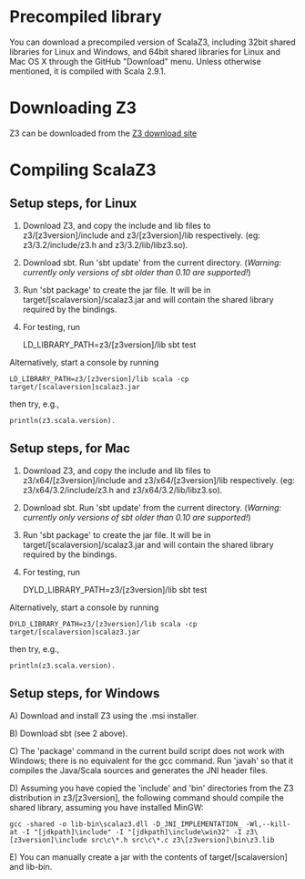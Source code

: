 Precompiled library
===================

You can download a precompiled version of ScalaZ3, including 32bit shared
libraries for Linux and Windows, and 64bit shared libraries for Linux and Mac
OS X through the GitHub "Download" menu. Unless otherwise mentioned, it is
compiled with Scala 2.9.1.


Downloading Z3
=================

Z3 can be downloaded from the [Z3 download site](http://z3.codeplex.com/releases)


Compiling ScalaZ3
=================

Setup steps, for Linux
----------------------

1) Download Z3, and copy the include and lib files to z3/[z3version]/include and
z3/[z3version]/lib respectively. (eg: z3/3.2/include/z3.h and
z3/3.2/lib/libz3.so).

2) Download sbt. Run 'sbt update' from the current directory. (<i>Warning:
currently only versions of sbt older than 0.10 are supported!</i>)

3) Run 'sbt package' to create the jar file. It will be in
target/[scalaversion]/scalaz3.jar and will contain the shared library required
by the bindings.

4) For testing, run

    LD_LIBRARY_PATH=z3/[z3version]/lib sbt test

Alternatively, start a console by running

    LD_LIBRARY_PATH=z3/[z3version]/lib scala -cp target/[scalaversion]scalaz3.jar

then try, e.g.,

    println(z3.scala.version).

Setup steps, for Mac
----------------------

1) Download Z3, and copy the include and lib files to z3/x64/[z3version]/include and
z3/x64/[z3version]/lib respectively. (eg: z3/x64/3.2/include/z3.h and
z3/x64/3.2/lib/libz3.so).

2) Download sbt. Run 'sbt update' from the current directory. (<i>Warning:
currently only versions of sbt older than 0.10 are supported!</i>)

3) Run 'sbt package' to create the jar file. It will be in
target/[scalaversion]/scalaz3.jar and will contain the shared library required
by the bindings.

4) For testing, run

    DYLD_LIBRARY_PATH=z3/[z3version]/lib sbt test

Alternatively, start a console by running

    DYLD_LIBRARY_PATH=z3/[z3version]/lib scala -cp target/[scalaversion]scalaz3.jar

then try, e.g.,

    println(z3.scala.version).

Setup steps, for Windows
------------------------

A) Download and install Z3 using the .msi installer. 

B) Download sbt (see 2 above).

C) The 'package' command in the current build script does not work with
Windows; there is no equivalent for the gcc command. Run 'javah' so that it
compiles the Java/Scala sources and generates the JNI header files.

D) Assuming you have copied the 'include' and 'bin' directories from the Z3
distribution in z3/[z3version], the following command should compile the shared
library, assuming you have installed MinGW:

    gcc -shared -o lib-bin\scalaz3.dll -D_JNI_IMPLEMENTATION_ -Wl,--kill-at -I "[jdkpath]\include" -I "[jdkpath]\include\win32" -I z3\[z3version]\include src\c\*.h src\c\*.c z3\[z3version]\bin\z3.lib

E) You can manually create a jar with the contents of target/[scalaversion] and
lib-bin.
